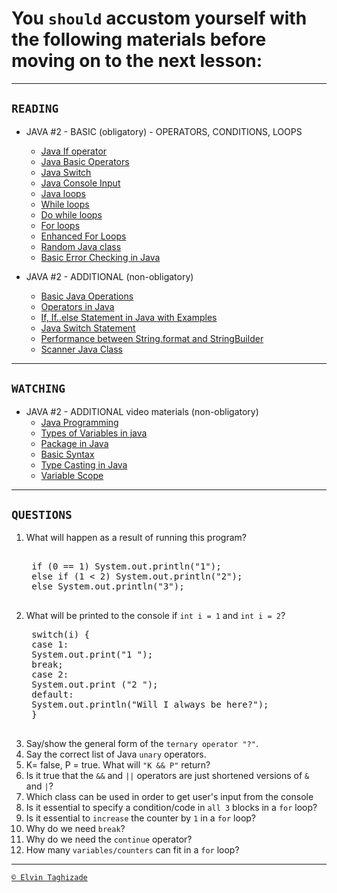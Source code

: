# You `should` accustom yourself with the following materials before moving on to the next lesson:
---

## `READING`

- JAVA #2 - BASIC (obligatory) - OPERATORS, CONDITIONS, LOOPS
    - [Java If operator](https://www.w3schools.com/java/java_conditions.asp)
    - [Java Basic Operators](https://www.tutorialspoint.com/java/java_basic_operators.htm)
    - [Java Switch](https://www.w3schools.com/java/java_switch.asp)
    - [Java Console Input](https://data-flair.training/blogs/read-java-console-input/)
    - [Java loops](https://www.javatpoint.com/java-for-loop)
    - [While loops](https://www.w3schools.com/java/java_while_loop.asp)
    - [Do while loops](https://www.journaldev.com/16536/java-do-while-loop)
    - [For loops](https://www.w3schools.com/java/java_for_loop.asp)
    - [Enhanced For Loops](https://www.programiz.com/java-programming/enhanced-forloop)
    - [Random Java class](https://www.journaldev.com/17111/java-random)
    - [Basic Error Checking in Java](https://web.iit.edu/sites/web/􀃑les/departments/academic-affairs/academic-resourcecenter/pdfs/ErrorCheckingWorkshop.pdf)

- JAVA #2 - ADDITIONAL (non-obligatory)
    - [Basic Java Operations](http://tutorials.jenkov.com/java/operations.html)
    - [Operators in Java](https://beginnersbook.com/2017/08/operators-in-java/)
    - [If, If..else Statement in Java with Examples](https://beginnersbook.com/2017/08/if-else-statement-injava/)
    - [Java Switch Statement](https://www.javatpoint.com/java-switch)
    - [Performance between String.format and StringBuilder](https://stackoverflow.com/questions/44117788/performancebetween-string-format-and-stringbuilder)
    - [Scanner Java Class](https://www.w3schools.com/java/java_user_input.asp)

---

## `WATCHING`

- JAVA #2 - ADDITIONAL video materials (non-obligatory)
    - [Java Programming](https://www.youtube.com/watch?v=WPvGqX-TXP0)
    - [Types of Variables in java](https://www.youtube.com/watch?v=si9qdX76iMw)
    - [Package in Java](https://www.youtube.com/watch?v=xd_pRY_SYKg)
    - [Basic Syntax](https://www.youtube.com/watch?v=81piDKqPxjQ)
    - [Type Casting in Java](https://www.youtube.com/watch?v=oY4SkTjkXyg)
    - [Variable Scope](https://www.youtube.com/watch?v=Y2iN3TO5qOQ)

---

## `QUESTIONS`

1. What will happen as a result of running this program?
    <pre> 
    if (0 == 1) System.out.println("1");
    else if (1 < 2) System.out.println("2");
    else System.out.println("3");
    </pre>
2. What will be printed to the console if `int i = 1` and `int i = 2`?
    <pre>
    switch(i) {
    case 1:
    System.out.print("1 ");
    break;
    case 2:
    System.out.print ("2 ");
    default:
    System.out.println("Will I always be here?");
    } 
    </pre>
3. Say/show the general form of the `ternary operator "?"`.
4. Say the correct list of Java `unary` operators.
5. K= false, P = true. What will `"K && P"` return?
6. Is it true that the `&&` and `||` operators are just shortened versions of `&` and `|`?
7. Which class can be used in order to get user's input from the console
8. Is it essential to specify a condition/code in `all 3` blocks in a `for` loop?
9. Is it essential to `increase` the counter by `1` in a `for` loop?
10. Why do we need `break`?
11. Why do we need the `continue` operator?
12. How many `variables/counters` can fit in a `for` loop?

---

[`© Elvin Taghizade`](elvintaghiyev184@gmail.com)